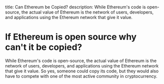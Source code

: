 title: Can Ethereum be Copied?
description: While Ethereum's code is open-source, the actual value of Ethereum is the network of users, developers, and applications using the Ethereum network that give it value.

# If Ethereum is open source why can't it be copied?

While Ethereum's code is open-source, the actual value of Ethereum is the network of users, developers, and applications using the Ethereum network that give it value. So yes, someone could copy its code, but they would also have to compete with one of the most active community in cryptocurrency.

